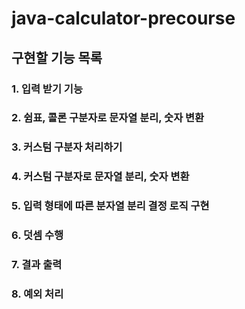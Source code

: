 # java-calculator-precourse

## 구현할 기능 목록
### 1. 입력 받기 기능
### 2. 쉼표, 콜론 구분자로 문자열 분리, 숫자 변환
### 3. 커스텀 구분자 처리하기
### 4. 커스텀 구분자로 문자열 분리, 숫자 변환
### 5. 입력 형태에 따른 분자열 분리 결정 로직 구현
### 6. 덧셈 수행
### 7. 결과 출력
### 8. 예외 처리